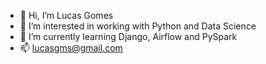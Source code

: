 - 👋 Hi, I’m Lucas Gomes
- 👀 I’m interested in working with Python and Data Science
- 🌱 I’m currently learning Django, Airflow and PySpark
- 📫 lucasgms@gmail.com

<!---
lgmsouza/lgmsouza is a ✨ special ✨ repository because its `README.md` (this file) appears on your GitHub profile.
You can click the Preview link to take a look at your changes.
--->
